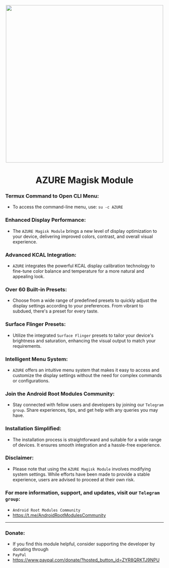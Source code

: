 <p align="center"><a href="https://t.me/AndroidRootModulesCommunity"><img src="" width="500"></a></p>  

<h1 align="center"><b> AZURE Magisk Module
 </b></h1> 

### Termux Command to Open CLI Menu: 
- To access the command-line menu, use: `su -c AZURE`

### Enhanced Display Performance: 
- The `AZURE Magisk Module` brings a new level of display optimization to your device, delivering improved colors, contrast, and overall visual experience.

### Advanced KCAL Integration: 
- `AZURE` integrates the powerful KCAL display calibration technology to fine-tune color balance and temperature for a more natural and appealing look.

### Over 60 Built-in Presets: 
- Choose from a wide range of predefined presets to quickly adjust the display settings according to your preferences. From vibrant to subdued, there's a preset for every taste.

### Surface Flinger Presets: 
- Utilize the integrated `Surface Flinger` presets to tailor your device's brightness and saturation, enhancing the visual output to match your requirements.

### Intelligent Menu System: 
- `AZURE` offers an intuitive menu system that makes it easy to access and customize the display settings without the need for complex commands or configurations.

### Join the Android Root Modules Community: 
- Stay connected with fellow users and developers by joining our `Telegram group`. Share experiences, tips, and get help with any queries you may have.

### Installation Simplified: 
- The installation process is straightforward and suitable for a wide range of devices. It ensures smooth integration and a hassle-free experience.

### Disclaimer: 
- Please note that using the `AZURE Magisk Module` involves modifying system settings. While efforts have been made to provide a stable experience, users are advised to proceed at their own risk.

### For more information, support, and updates, visit our `Telegram group`:
- `Android Root Modules Community`
- https://t.me/AndroidRootModulesCommunity

-------

### Donate: 
- If you find this module helpful, consider supporting the developer by donating through 
- `PayPal`
- https://www.paypal.com/donate/?hosted_button_id=ZYR8QRKTJ9NPU
